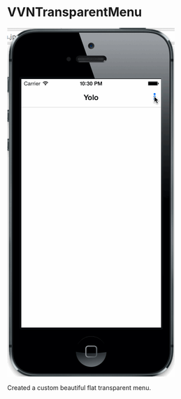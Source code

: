 VVNTransparentMenu
==================

![alt tag](transparentMenu.gif)

Created a custom beautiful flat transparent menu.
